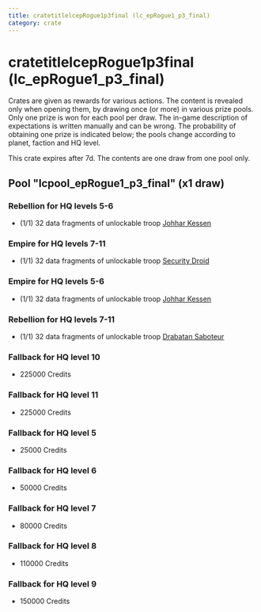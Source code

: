 ```yaml
---
title: cratetitlelcepRogue1p3final (lc_epRogue1_p3_final)
category: crate
---
```


# cratetitlelcepRogue1p3final (lc_epRogue1_p3_final)

Crates are given as rewards for various actions. The content is revealed only when opening them, by drawing once (or more) in various prize pools. Only one prize is won for each pool per draw. The in-game description of expectations is written manually and can be wrong. The probability of obtaining one prize is indicated below; the pools change according to planet, faction and HQ level.

This crate expires after 7d. The contents are one draw from one pool only.

## Pool "lcpool_epRogue1_p3_final" (x1 draw)

### Rebellion for HQ levels 5-6

  * (1/1) 32 data fragments of unlockable troop [Johhar Kessen](RebelJohhar)

### Empire for HQ levels 7-11

  * (1/1) 32 data fragments of unlockable troop [Security Droid](SecurityDroid)

### Empire for HQ levels 5-6

  * (1/1) 32 data fragments of unlockable troop [Johhar Kessen](EmpireJohhar)

### Rebellion for HQ levels 7-11

  * (1/1) 32 data fragments of unlockable troop [Drabatan Saboteur](BigMouthAlien)

### Fallback for HQ level 10

  * 225000 Credits

### Fallback for HQ level 11

  * 225000 Credits

### Fallback for HQ level 5

  * 25000 Credits

### Fallback for HQ level 6

  * 50000 Credits

### Fallback for HQ level 7

  * 80000 Credits

### Fallback for HQ level 8

  * 110000 Credits

### Fallback for HQ level 9

  * 150000 Credits